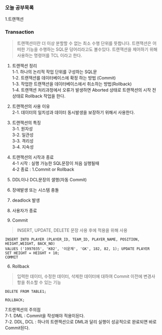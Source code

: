 ### 오늘 공부목록
1.트랜잭션

### Transaction
>트랜잭션이란 더 이상 분할할 수 없는 최소 수행 단위를 뜻합니다. 트랜잭션은 어떠한 기능을 수행하는 SQL문 덩어리라고도 볼수있다. 트랜잭션을 제어하기 위해 사용하는 명령어를 TCL 이라고 한다.

1. 트랜잭션 정리<br/>
 1-1. 하나의 논리적 작업 단위를 구성하는 SQL문<br/>
 1-2. 트랜잭션를 데이터베이스에 확정 하는 방법 (Commit)<br/>
 1-3. 작업한 트랜잭션을 데이터베이스에서 취소하는 방법(Rollback)<br/>
 1-4. 트랜잭션 처리과정에서 오류가 발생하면 Aborted 상태로 트랜잭션의 시작 전 상태로 Rollback 작업을 한다.
 
2. 트랜잭션의 사용 이유<br/>
 2-1. 데이터의 일치성과 데이터 동시발생을 보장하기 위해서 사용한다.
 
3. 트랜잭션의 특징<br/>
 3-1. 원자성<br/>
 3-2. 일관성<br/>
 3-3. 격리성<br/>
 3-4. 지속성
 
4. 트랜잭션의 시작과 종료<br/> 
 4-1 시작 : 실행 가능한 SQL문장이 처음 실행될때 <br/>
 4-2 종료 :
  1.Commit or Rollback <br/>
  2. DDL이나 DCL문장의 샐행(자동 Commit) <br/>
  3. 장애발생 또는 시스템 충돌 <br/>
  4. deadlock 발생 <br/>
  5. 사용자가 종료
  
5. Commit <br/>
>INSERT, UPDATE, DELETE 문장 사용 후에 적용을 위해 사용
```
INSERT INTO PLAYER (PLAYER_ID, TEAM_ID, PLAYER_NAME, POSITION, HEIGHT,WEIGHT, BACK_NO) 
VALUES ('1997035', 'K02', '이운재', 'GK', 182, 82, 1); UPDATE PLAYER SET HEIGHT = HEIGHT + 10; 
COMMIT 
```

6. Rollback <br/>
 >입력한 데이터, 수정한 데이터, 삭제한 데이터에 대하여 Commit 이전에 변경사항을 취소할 수 있는 기능 <br/>
  ```
  DELETE FROM TABLE1;

  ROLLBACK;
  ```
 
7.트랜잭션의 주의점 <br/>
 7-1. DML : Commit을 작성해야 적용이된다. <br/>
 7-2. DDL, DCL : 하나의 트랜잭션으로 DML과 달리 실행이 성공적으로 완료되면 바로 Commit된다. <br/>
 
